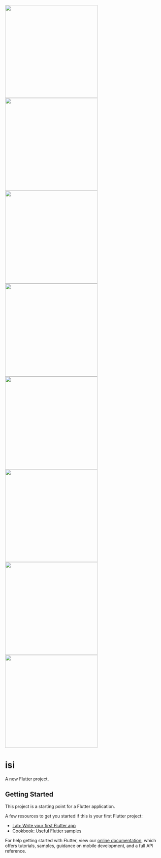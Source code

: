 <img src="https://user-images.githubusercontent.com/25544294/131975090-0bcb510d-2c38-4b7d-9b12-cca3de381197.jpg" width="300">
<img src="https://user-images.githubusercontent.com/25544294/131975229-70fa0eb3-7801-41b2-9ded-3b2379173f17.jpg" width="300">
<img src="https://user-images.githubusercontent.com/25544294/131975229-70fa0eb3-7801-41b2-9ded-3b2379173f17.jpg" width="300">
<img src="https://user-images.githubusercontent.com/25544294/131975310-12c82608-d6cb-4b5c-b978-8c6bb7ad71d7.jpg" width="300">
<img src="https://user-images.githubusercontent.com/25544294/131975360-708a9d33-55a5-4096-a295-8503ed9a2b7e.jpg" width="300">
<img src="https://user-images.githubusercontent.com/25544294/131975426-e8ad23d1-c57c-4bb7-8225-945717d88fb9.jpg" width="300">
<img src="https://user-images.githubusercontent.com/25544294/131976480-d19b2700-7fab-4508-95c7-182236fd534c.jpg" width="300">
<img src="https://user-images.githubusercontent.com/25544294/131976137-96459c6f-fc58-42a3-928e-495eb5cc6ed5.jpg" width="300">



# isi

A new Flutter project.

## Getting Started

This project is a starting point for a Flutter application.

A few resources to get you started if this is your first Flutter project:

- [Lab: Write your first Flutter app](https://flutter.dev/docs/get-started/codelab)
- [Cookbook: Useful Flutter samples](https://flutter.dev/docs/cookbook)

For help getting started with Flutter, view our
[online documentation](https://flutter.dev/docs), which offers tutorials,
samples, guidance on mobile development, and a full API reference.
